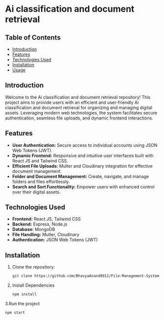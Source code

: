 # Ai classification and document retrieval

## Table of Contents

- [Introduction](#introduction)
- [Features](#features)
- [Technologies Used](#technologies-used)
- [Installation](#installation)
- [Usage](#usage)

## Introduction

Welcome to the Ai classification and document retrieval repository! This project aims to provide users with an efficient and user-friendly Ai classification and document retrieval for organizing and managing digital assets. Leveraging modern web technologies, the system facilitates secure authentication, seamless file uploads, and dynamic frontend interactions.

## Features

- **User Authentication:** Secure access to individual accounts using JSON Web Tokens (JWT).
- **Dynamic Frontend:** Responsive and intuitive user interfaces built with React JS and Tailwind CSS.
- **Efficient File Uploads:** Multer and Cloudinary integration for effective document management.
- **Folder and Document Management:** Create, navigate, and manage folders and files effortlessly.
- **Search and Sort Functionality:** Empower users with enhanced control over their digital assets.

## Technologies Used

- **Frontend:** React JS, Tailwind CSS
- **Backend:** Express, Node.js
- **Database:** MongoDB
- **File Handling:** Multer, Cloudinary
- **Authentication:** JSON Web Tokens (JWT)

## Installation

1. Clone the repository:
   ```bash
   git clone https://github.com/BhavyaAnand0911/File-Management-System.git
2. Install Dependencies
   ```bash
   npm install
3.Run the project
  ```bash
  npm start

